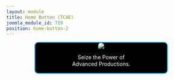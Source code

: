 ```yaml
---
layout: module
title: Home Button (TCAE)
joomla_module_id: 719
position: home-button-2
---
```

<div align="center"><a href="http://www.newtek.com/products/tricaster-advanced-edition.html">
<div align="center" style="max-width: 350px; border-style: solid; border-width: 2px; border-color: #00a0d9; border-radius: 10px; background-color: #000000;"><img src="{{"images/home-page-buttons/hb-TriCasterAdvanced.jpg" | cdn }}" style="border-radius: 10px 10px 0px 0px;" class="img-responsive" />
<p style="line-height: 1.3em; color: #ffffff;">Seize the Power of<br />Advanced Productions.</p>
</div>
</a></div>
